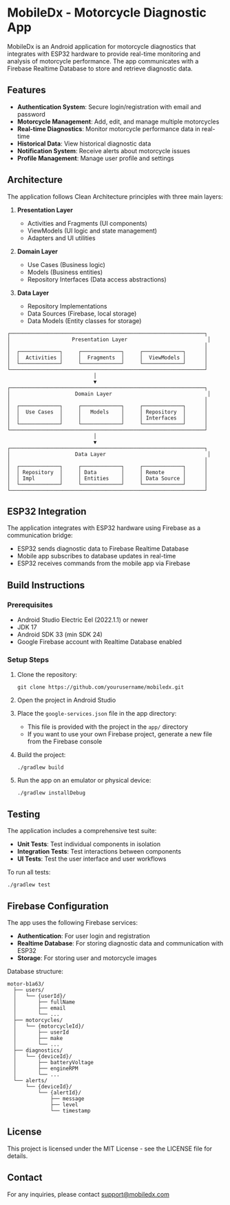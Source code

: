 # MobileDx - Motorcycle Diagnostic App

MobileDx is an Android application for motorcycle diagnostics that integrates with ESP32 hardware to provide real-time monitoring and analysis of motorcycle performance. The app communicates with a Firebase Realtime Database to store and retrieve diagnostic data.

## Features

- **Authentication System**: Secure login/registration with email and password
- **Motorcycle Management**: Add, edit, and manage multiple motorcycles
- **Real-time Diagnostics**: Monitor motorcycle performance data in real-time
- **Historical Data**: View historical diagnostic data
- **Notification System**: Receive alerts about motorcycle issues
- **Profile Management**: Manage user profile and settings

## Architecture

The application follows Clean Architecture principles with three main layers:

1. **Presentation Layer**
   - Activities and Fragments (UI components)
   - ViewModels (UI logic and state management)
   - Adapters and UI utilities

2. **Domain Layer**
   - Use Cases (Business logic)
   - Models (Business entities)
   - Repository Interfaces (Data access abstractions)

3. **Data Layer**
   - Repository Implementations
   - Data Sources (Firebase, local storage)
   - Data Models (Entity classes for storage)

```
┌───────────────────────────────────────────────────────────────┐
│                    Presentation Layer                          │
│                                                               │
│  ┌─────────────┐     ┌─────────────┐     ┌─────────────┐      │
│  │  Activities │     │  Fragments  │     │  ViewModels │      │
│  └─────────────┘     └─────────────┘     └─────────────┘      │
└───────────────────────────────────────────────────────────────┘
                            │
                            ▼
┌───────────────────────────────────────────────────────────────┐
│                     Domain Layer                               │
│                                                               │
│  ┌─────────────┐     ┌─────────────┐     ┌─────────────┐      │
│  │  Use Cases  │     │   Models    │     │ Repository  │      │
│  │             │     │             │     │ Interfaces  │      │
│  └─────────────┘     └─────────────┘     └─────────────┘      │
└───────────────────────────────────────────────────────────────┘
                            │
                            ▼
┌───────────────────────────────────────────────────────────────┐
│                     Data Layer                                 │
│                                                               │
│  ┌─────────────┐     ┌─────────────┐     ┌─────────────┐      │
│  │ Repository  │     │ Data        │     │ Remote      │      │
│  │ Impl        │     │ Entities    │     │ Data Source │      │
│  └─────────────┘     └─────────────┘     └─────────────┘      │
└───────────────────────────────────────────────────────────────┘
```

## ESP32 Integration

The application integrates with ESP32 hardware using Firebase as a communication bridge:

- ESP32 sends diagnostic data to Firebase Realtime Database
- Mobile app subscribes to database updates in real-time
- ESP32 receives commands from the mobile app via Firebase

## Build Instructions

### Prerequisites

- Android Studio Electric Eel (2022.1.1) or newer
- JDK 17
- Android SDK 33 (min SDK 24)
- Google Firebase account with Realtime Database enabled

### Setup Steps

1. Clone the repository:
   ```
   git clone https://github.com/yourusername/mobiledx.git
   ```

2. Open the project in Android Studio

3. Place the `google-services.json` file in the app directory:
   - This file is provided with the project in the `app/` directory
   - If you want to use your own Firebase project, generate a new file from the Firebase console

4. Build the project:
   ```
   ./gradlew build
   ```

5. Run the app on an emulator or physical device:
   ```
   ./gradlew installDebug
   ```

## Testing

The application includes a comprehensive test suite:

- **Unit Tests**: Test individual components in isolation
- **Integration Tests**: Test interactions between components
- **UI Tests**: Test the user interface and user workflows

To run all tests:
```
./gradlew test
```

## Firebase Configuration

The app uses the following Firebase services:

- **Authentication**: For user login and registration
- **Realtime Database**: For storing diagnostic data and communication with ESP32
- **Storage**: For storing user and motorcycle images

Database structure:
```
motor-b1a63/
  ├── users/
  │   └── {userId}/
  │       ├── fullName
  │       ├── email
  │       └── ...
  ├── motorcycles/
  │   └── {motorcycleId}/
  │       ├── userId
  │       ├── make
  │       └── ...
  ├── diagnostics/
  │   └── {deviceId}/
  │       ├── batteryVoltage
  │       ├── engineRPM
  │       └── ...
  └── alerts/
      └── {deviceId}/
          └── {alertId}/
              ├── message
              ├── level
              └── timestamp
```

## License

This project is licensed under the MIT License - see the LICENSE file for details.

## Contact

For any inquiries, please contact support@mobiledx.com 